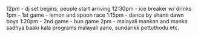 
12pm - dj set begins; people start arriving
12:30pm - ice breaker w/ drinks
1pm - 1st game - lemon and spoon race
1:15pm - dance by shanti dawn boys
1:20pm - 2nd game - bun game
2pm - malayali mankan and manka
sadhya
baaki kala programs
malayali aano, sundarikk pottuthodu etc.
